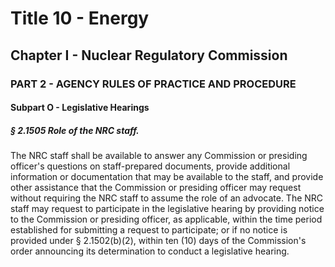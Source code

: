 
# Title 10 - Energy
## Chapter I - Nuclear Regulatory Commission
### PART 2 - AGENCY RULES OF PRACTICE AND PROCEDURE
#### Subpart O - Legislative Hearings
##### § 2.1505 Role of the NRC staff.

The NRC staff shall be available to answer any Commission or presiding officer's questions on staff-prepared documents, provide additional information or documentation that may be available to the staff, and provide other assistance that the Commission or presiding officer may request without requiring the NRC staff to assume the role of an advocate. The NRC staff may request to participate in the legislative hearing by providing notice to the Commission or presiding officer, as applicable, within the time period established for submitting a request to participate; or if no notice is provided under § 2.1502(b)(2), within ten (10) days of the Commission's order announcing its determination to conduct a legislative hearing.
